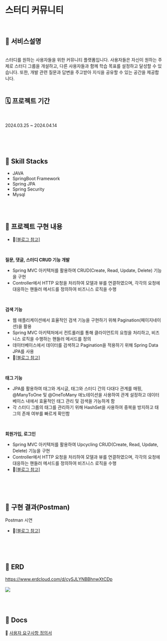 # 스터디 커뮤니티

<br />

## 🔗 서비스설명
<br>
스터디를 원하는 사용자들을 위한 커뮤니티 플랫폼입니다. 
사용자들은 자신이 원하는 주제로 스터디 그룹을 개설하고, 다른 사용자들과 함께 학습 목표를 설정하고 달성할 수 있습니다. 
또한, 개발 관련 질문과 답변을 주고받아 지식을 공유할 수 있는 공간을 제공합니다.

<br>
<br />

## 🗓️ 프로젝트 기간

<br />

2024.03.25 ~ 2024.04.14

<br />
<br />
<br />

## 🔨 Skill Stacks
- JAVA 
- SpringBoot Framework
- Spring JPA
- Spring Security
- Mysql
  
<br/>
<br />

## 🔗 프로젝트 구현 내용
- 📂[[블로그 참고]](https://tmdgus416.tistory.com/182)
<br>

**질문, 댓글, 스터디 CRUD 기능 개발**
- Spring MVC 아키텍처를 활용하여 CRUD(Create, Read, Update, Delete) 기능을 구현
- Controller에서 HTTP 요청을 처리하여 모델과 뷰를 연결하였으며, 각각의 요청에 대응하는 핸들러 메서드를 정의하여 비즈니스 로직을 수행

<br/>

**검색 기능**
- 웹 애플리케이션에서 효율적인 검색 기능을 구현하기 위해 Pagination(페이지네이션)을 활용
- Spring MVC 아키텍처에서 컨트롤러를 통해 클라이언트의 요청을 처리하고, 비즈니스 로직을 수행하는 핸들러 메서드를 정의
- 데이터베이스에서 데이터를 검색하고 Pagination을 적용하기 위해 Spring Data JPA를 사용
- 📂[[블로그 참고]](https://tmdgus416.tistory.com/183)

<br/>

**태그 기능**
- JPA를 활용하여 태그와 게시글, 태그와 스터디 간의 다대다 관계를 매핑, @ManyToOne 및 @OneToMany 애노테이션을 사용하여 관계 설정하고 데이터베이스 내에서 효율적인 태그 관리 및 검색을 가능하게 함
- 각 스터디 그룹의 태그를 관리하기 위해 HashSet을 사용하여 중복을 방지하고 태그의 존재 여부를 빠르게 확인함

<br/>

**회원가입, 로그인**
- Spring MVC 아키텍처를 활용하여 Upcycling CRUD(Create, Read, Update, Delete) 기능을 구현
- Controller에서 HTTP 요청을 처리하여 모델과 뷰를 연결하였으며, 각각의 요청에 대응하는 핸들러 메서드를 정의하여 비즈니스 로직을 수행
- 📂[[블로그 참고]](https://tmdgus416.tistory.com/184)

<br>
<br/>
<br/>

## 📸 구현 결과(Postman)

Postman 시연
- 📂[[블로그 참고]](https://tmdgus416.tistory.com/181)

<br>
<br/>
<br/>


## 📂 ERD
https://www.erdcloud.com/d/cySJLYNBBhnwXtCDp
<br>
<br>
<img src="https://github.com/yunkr/Study-Community/assets/99308074/409476bf-32fd-46cf-af5c-abd0cb23caa1">

<br/>
<br/>

## 📃 Docs
🔗 [사용자 요구사항 정의서](https://tmdgus416.tistory.com/179)
<br>

<br/>
<br/>



